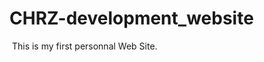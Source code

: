 # CHRZ-development_website
<img src="https://eapi.pcloud.com/getpubthumb?code=XZJqfzZoaBrArhSCMSFgtPLUxWe0RwxMp07&linkpassword=undefined&size=1315x437&crop=0&type=auto" alt="">
This is my first personnal Web Site.
